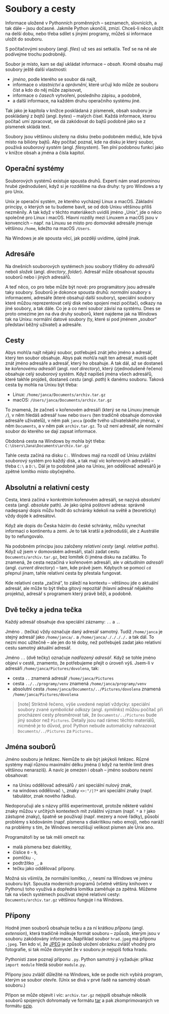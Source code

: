 # Soubory a cesty

Informace uložené v Pythonních proměnných – seznamech, slovnících, a tak dále – jsou dočasné. Jakmile Python ukončíš, zmizí.
Chceš-li něco uložit na delší dobu, nebo třeba sdílet s jinými programy, můžeš si informace uložit do souboru.

S počítačovými soubory (angl. *files*) už ses asi setkal/a. Teď se na ně ale podívejme trochu podrobněji.

Soubor je místo, kam se dají ukládat informace – *obsah*. Kromě obsahu mají soubory ještě další vlastnosti:

* *jméno*, podle kterého se soubor dá najít,
* informace o *vlastnictví* a *oprávnění*, které určují kdo může ze souboru číst a kdo do něj může zapisovat,
* informace o *časech* vytvoření, posledního zápisu, a podobně,
* a další informace, na každém druhu operačního systému jiné.

Tak jako je kapitola v knížce poskládaná z písmenek, obsah souboru je poskládaný z *bajtů* (angl. *bytes*) – malých čísel. Každá informace, kterou počítač umí zpracovat, se dá zakódovat do bajtů podobně jako se z písmenek skládá text.

Soubory jsou většinou uloženy na disku (nebo podobném médiu), kde bývá místo na bilióny bajtů. Aby počítač poznal, kde na disku je který soubor, používá *souborový systém* (angl. *filesystem*). Ten plní podobnou funkci jako v knížce obsah a jména a čísla kapitol.


## Operační systémy

Souborových systémů existuje spousta druhů.
Experti nám snad prominou hrubé zjednodušení, když si je rozdělíme na dva druhy: ty pro Windows a ty pro Unix.

Unix je operační systém, ze kterého vycházejí Linux a macOS. Základní principy, o kterých se tu budeme bavit, se od dob Unixu většinou příliš nezměnily. A tak když v těchto materiákech uvidíš jméno „Unix“, jde o něco společné pro Linux i macOS.
Hlavní rozdíly mezi Linuxem a macOS jsou v konvencích – např. na Linuxu se místo pro domovské adresáře jmenuje většinou `/home`, kdežto na macOS `/Users`.

Na Windows je ale spousta věcí, jak později uvidíme, úplně jinak.

## Adresáře

Na dnešních souborových systémech jsou soubory tříděny do *adresářů* neboli *složek* (angl. *directory*, *folder*). Adresář může obsahovat spoustu souborů nebo i jiných adresářů.

A teď něco, co pro tebe může být nové: pro programátory jsou adresáře taky soubory. Souborů je dokonce spousta druhů: *normální soubory* s informacemi, adresáře (které obsahují další soubory), speciální soubory které můžou reprezentovat celý disk nebo spojení mezi počítači, odkazy na jiné soubory, a tak dále. Co je a co není soubor závisí na systému.
Dnes se proto omezíme jen na dva druhy souborů, které najdeme jak na Windows tak na Unixu: normální datové soubory (ty, které si pod jménem „soubor“ představí běžný uživatel) a adresáře.


## Cesty

Abys mohl/a najít nějaký soubor, potřebuješ znát jeho jméno a adresář, který ten soubor obsahuje.
Abys pak mohl/a najít ten adresář, musíš opět znát jméno adresáře a adresář, který ho obsahuje.
A tak dál, až se dostaneš ke *kořenovému adresáři* (angl. *root directory*), který (zjednodušeně řečeno) obsahuje celý souborový systém.
Když napíšeš jména všech adresářů, které takhle projdeš, dostaneš *cestu* (angl. *path*) k danému souboru. Taková cesta by mohla na Unixu být třeba:

* Linux: `/home/janca/Documents/archiv.tar.gz`
* macOS: `/Users/janca/Documents/archiv.tar.gz`

To znamená, že začneš v kořenovém adresáři (který se na Linuxu jmenuje `/`), v něm hledáš adresář `home` nebo `Users` (ten tradičně obsahuje domovské adresáře uživatelů), v něm pak `janca` (podle tvého uživatelského jména), v něm `Documents`, a v něm pak `archiv.tar.gz`. To už není adresář, ale normální soubor do kterého se dají zapsat informace.

Obdobná cesta na Windows by mohla být třeba: `C:\Users\Jana\Documents\archiv.tar.gz`

Tahle cesta začíná na disku `C:`. Windows mají na rozdíl od Unixu zvláštní souborový systém pro každý disk, a tak mají víc kořenových adresářů – třeba `C:\` a `D:\`. Dál je to podobné jako na Unixu, jen oddělovač adresářů je zpětné lomítko místo obyčejného.

## Absolutní a relativní cesty

Cesta, která začíná v konkrétním kořenovém adresáři, se nazývá *absolutní* cesta (angl. *absolute* path). Je jako úplná poštovní adresa: správně nadepsaný dopis můžu hodit do schránky kdekoli na světě a (teoreticky) vždy dojde k adresátovi.

Když ale dopis do Česka házím do české schránky, můžu vynechat informaci o kontinentu a zemi. Je to tak kratší a jednodušší‚ ale z Austrálie by to nefungovalo.

Na podobném principu jsou založeny *relativní cesty* (angl. *relative paths*). Když už jsem v domovském adresáři, stačí zadat cestu `Documents/archiv.tar.gz`, bez lomítek či jména disku na začátku. To znamená, že cesta nezačíná v kořenovém adresáři, ale v *aktuálním adresáři* (angl. *current directory*) – tam, kde právě jsem. Kdybych se pomocí `cd` přepnul jinam, tahle relativní cesta by přestala fungovat.

Kde relativní cesta „začíná“, to záleží na kontextu – většinou jde o aktuální adresář, ale může to být třeba gitový repozitář (hlavní adresář nějakého projektu), adresář s programem který právě běží, a podobně.

## Dvě tečky a jedna tečka

Každý adresář obsahuje dva speciální záznamy: `..` a `.`.

Jméno `.` (tečka) vždy označuje daný adresář samotný. Tudíž `/home/janca` je stejný adresář jako `/home/janca/.` a `/home/janca/././././.` a tak dál.
To nezní moc užitečně – ale jen do té doby, než potřebuješ zadat jako relativní cestu samotný aktuální adresář.

Jméno `..` (dvě tečky) označuje *nadřazený adresář*.
Když se tohle jméno objeví v cestě, znamento, že potřebujeme přejít o úroveň výš.
Jsem-li v adresáři `/home/janca/Pictures/dovolena`, tak:

* cesta `..` znamená adresář `/home/janca/Pictures`
* cesta `../../programy/venv` znamená `/home/janca/programy/venv`
* absolutní cesta `/home/janca/Documents/../Pictures/dovolena` znamená `/home/janca/Pictures/dovolena`

> [note]
> Striktně řečeno, výše uvedené neplatí vždycky:
> speciální soubory zvané *symbolické odkazy* (angl. *symlinks*) můžou počítač při procházení cesty přesměrovat tak, že `Documents/../Pictures` bude jiný soubor než `Pictures`.
> Detaily jsou nad rámec těchto materiálů, nicméně je to důvod, proč Python nebude automaticky nahrazovat `Documents/../Pictures` za `Pictures`..


## Jména souborů

Jméno souboru je řetězec. Nemůže to ale být jakýkoli řetězec. Různé systémy mají různou maximální délku jména (i když na tenhle limit dnes většinou nenarazíš). A navíc je omezen i obsah – jméno souboru nesmí obsahovat:

* na Unixu oddělovač adresářů `/` ani speciální nulový znak,
* na windows oddělovač `\`, znaky `<>:"/|?*` ani speciální znaky (např. tabulátor, znak nového řádku).

Nedoporučuji ale s názvy příliš experimentovat, protože některé validní znaky můžou v určitých kontextech mít zvláštní význam (např. `*` a `?` jako zástupné znaky), špatně se používají (např. mezery a nové řádky), působí problémy s kódováním (např. písmena s diakritikou nebo emoji), nebo naráží na problémy s tím, že Windows nerozlišují velikost písmen ale Unix ano.

Programátoři by se tak měli omezit na:

* malá písmena bez diakritiky,
* číslice `0` - `9`,
* pomlčku `-`,
* podtržítko `_`, a
* tečku jako oddělovač přípony.

Možná sis všiml/a, že normální lomítko, `/`, nesmí na Windows ve jménu souboru být. Spousta moderních programů (včetně většiny knihoven v Pythonu) toho využívá a dopředná lomítka zaměňuje za zpětná.
Můžeme tak na všech systémech používat stejné relativní cesty: `Documents/archiv.tar.gz` většinou funguje i na Windows.

## Přípony

Hodně jmen souborů obsahuje tečku a za ní krátkou *příponu* (angl. *extension*), která tradičně indikuje formát souboru – způsob, kterým jsou v souboru zakódovány informace.
Například soubor `hrad.jpeg` má příponu `.jpeg`. Ten kdo ví, že [JPEG](https://cs.wikipedia.org/wiki/JPEG) je způsob uložení obrázku zvlášť vhodný pro fotografie, si tak může domyslet že v souboru je nejspíš fotka hradu.

Pythonisti zase poznají příponu `.py`. Python samotný ji vyžaduje: příkaz `import module` hledá soubor `module.py`.

Přípony jsou zvlášť důležité na Windows, kde se podle nich vybírá program, kterým se soubor otevře. (Unix se dívá v prvé řadě na samotný obsah souboru.)

Přípon se může objevit i víc: `archiv.tar.gz` nejspíš obsahuje několik souborů spojených dohromady ve formátu [tar](https://cs.wikipedia.org/wiki/Tar_%28informatika%29) a pak zkomprimovaných ve formátu [gzip](https://cs.wikipedia.org/wiki/Gzip).
